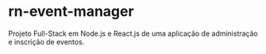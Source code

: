 # rn-event-manager
Projeto Full-Stack em Node.js e React.js de uma aplicação de administração e inscrição de eventos.